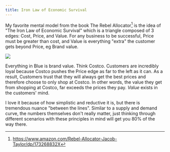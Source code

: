 ```yaml
---
title: Iron Law of Economic Survival
---
```

My favorite mental model from the book The Rebel Allocator[^1] is the idea of "The Iron Law of Economic Survival" which is a triangle composed of 3 edges: Cost, Price, and Value. 
For any business to be successful, Price must be greater than cost, and Value is everything "extra" the customer gets beyond Price, eg Brand value. 

<img src="{{ site.baseurl }}/assets/economic-triangle"/>

Everything in Blue is brand value. Think Costco. Customers are incredibly loyal because Costco pushes the Price edge as far to the left as it can. As a result, Customers trust that they will always get the best prices and therefore choose to only shop at Costco. In other words, the value they get from shopping at Costco, far exceeds the prices they pay. *Value* exists in the customers' mind. 

I love it because of how simplistic and reductive it is, but there is tremendous nuance "between the lines". Similar to a supply and demand curve, the numbers themselves don't really matter, just thinking through different scenarios with these principles in mind will get you 80% of the way there. 

[^1]:https://www.amazon.com/Rebel-Allocator-Jacob-Taylor/dp/173268832X

